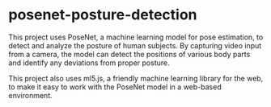 # posenet-posture-detection

This project uses PoseNet, a machine learning model for pose estimation, to detect and analyze the posture of human subjects. By capturing video input from a camera, the model can detect the positions of various body parts and identify any deviations from proper posture.

This project also uses ml5.js, a friendly machine learning library for the web, to make it easy to work with the PoseNet model in a web-based environment.
